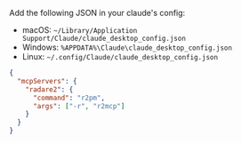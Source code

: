 Add the following JSON in your claude's config:

- macOS: `~/Library/Application Support/Claude/claude_desktop_config.json`
- Windows: `%APPDATA%\Claude\claude_desktop_config.json`
- Linux: `~/.config/Claude/claude_desktop_config.json`

```json
{
  "mcpServers": {
    "radare2": {
      "command": "r2pm",
      "args": ["-r", "r2mcp"]
    }
  }
}
```
